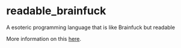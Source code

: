 # readable_brainfuck
A esoteric programming language that is like Brainfuck but readable

More information on this [here](https://esolangs.org/wiki/Readable_Brainfuck).